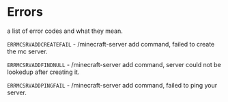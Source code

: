 # Errors

a list of error codes and what they mean.

`ERRMCSRVADDCREATEFAIL` - /minecraft-server add command, failed to create the mc server. 

`ERRMCSRVADDFINDNULL` - /minecraft-server add command, server could not be lookedup after creating it. 

`ERRMCSRVADDPINGFAIL` - /minecraft-server add command, failed to ping your server.